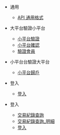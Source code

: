 - 通用
  - [API 通用格式](./信吉/通用)
- 大平台驗證小平台
  - [小平台驗證](./信吉/小平台驗證)
  - [小平台確認](./信吉/小平台確認)
  - [驗證會員](./信吉/驗證會員)
- 小平台台驗證大平台

  - [小平台歸戶](./信吉/小平台歸戶)

- 登入

  - [登入](./信吉/登入)

- 登入
  - [交易紀錄查詢](./信吉/交易紀錄查詢)
  - [交易紀錄查詢\_明細](./信吉/交易紀錄查詢_明細)
  - [登入](./信吉/登入)
